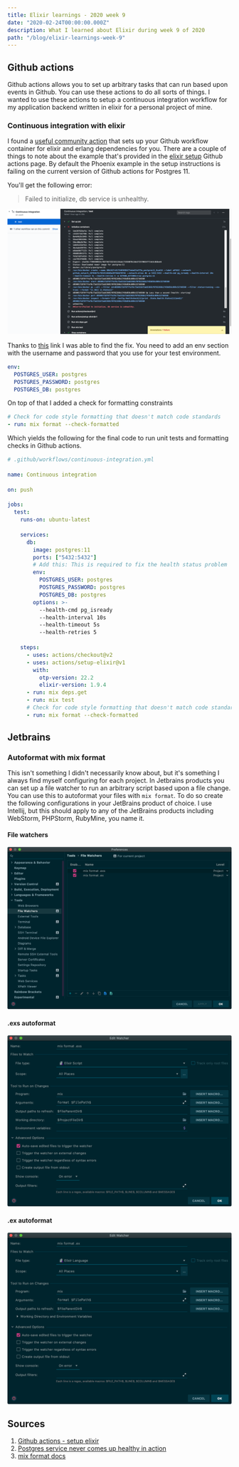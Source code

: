 ```yaml
---
title: Elixir learnings - 2020 week 9
date: "2020-02-24T00:00:00.000Z"
description: What I learned about Elixir during week 9 of 2020
path: "/blog/elixir-learnings-week-9"
---
```


## Github actions

Github actions allows you to set up arbitrary tasks that can run based upon events in Github. You can use these actions to do all sorts of things. I wanted to use these actions to setup a continuous integration workflow for my application backend written in elixir for a personal project of mine.

### Continuous integration with elixir

I found a [useful community action][ga-elixir] that sets up your Github workflow container for elixir and erlang dependencies for you. There are a couple of things to note about the example that's provided in the [elixir setup][ga-elixir] Github actions page. By default the Phoenix example in the setup instructions is failing on the current version of Github actions for Postgres 11.

You'll get the following error:

> Failed to initialize, db service is unhealthy.

![](./error.png)

Thanks to [this][ga-postgres] link I was able to find the fix. You need to add an env section with the username and password that you use for your test environment.

```yaml
env:
  POSTGRES_USER: postgres
  POSTGRES_PASSWORD: postgres
  POSTGRES_DB: postgres
```

On top of that I added a check for formatting constraints

```yaml
# Check for code style formatting that doesn't match code standards
- run: mix format --check-formatted
```

Which yields the following for the final code to run unit tests and formatting checks in Github actions.

```yaml
# .github/workflows/continuous-integration.yml

name: Continuous integration

on: push

jobs:
  test:
    runs-on: ubuntu-latest

    services:
      db:
        image: postgres:11
        ports: ["5432:5432"]
        # Add this: This is required to fix the health status problem
        env:
          POSTGRES_USER: postgres
          POSTGRES_PASSWORD: postgres
          POSTGRES_DB: postgres
        options: >-
          --health-cmd pg_isready
          --health-interval 10s
          --health-timeout 5s
          --health-retries 5

    steps:
      - uses: actions/checkout@v2
      - uses: actions/setup-elixir@v1
        with:
          otp-version: 22.2
          elixir-version: 1.9.4
      - run: mix deps.get
      - run: mix test
      # Check for code style formatting that doesn't match code standards
      - run: mix format --check-formatted
```

## Jetbrains

### Autoformat with mix format

This isn't something I didn't necessarily know about, but it's something I always find myself configuring for each project. In Jetbrains products you can set up a file watcher to run an arbitrary script based upon a file change. You can use this to autoformat your files with `mix format`. To do so create the following configurations in your JetBrains product of choice. I use Intellij, but this should apply to any of the JetBrains products including WebStorm, PHPStorm, RubyMine, you name it.

#### File watchers

![](./file-watchers.png)

#### .exs autoformat

![](./exs.png)

#### .ex autoformat

![](./ex.png)

## Sources

[ga-elixir]: https://github.com/actions/setup-elixir
[ga-postgres]: https://github.community/t5/GitHub-Actions/Mysql-service-never-comes-up-healthy-in-action/m-p/38363#M3317
[mix-format]: https://hexdocs.pm/mix/master/Mix.Tasks.Format.html

1. [Github actions - setup elixir][ga-elixir]
2. [Postgres service never comes up healthy in action ][ga-postgres]
3. [mix format docs][mix-format]
